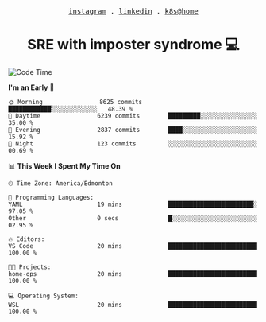<p align="center">
  <samp>
    <a href="https://www.instagram.com/lildrunkensmurf/">instagram</a> .
    <a href="https://www.linkedin.com/in/joryirving/">linkedin</a> .
    <a href="https://github.com/joryirving/k3s-home-cluster">k8s@home</a>
  </samp>
</p>

<h1 align="center">
  SRE with imposter syndrome 💻
</h1>

<!--START_SECTION:waka-->
![Code Time](http://img.shields.io/badge/Code%20Time-154%20hrs%2012%20mins-blue)

**I'm an Early 🐤** 

```text
🌞 Morning                8625 commits        ████████████░░░░░░░░░░░░░   48.39 % 
🌆 Daytime                6239 commits        █████████░░░░░░░░░░░░░░░░   35.00 % 
🌃 Evening                2837 commits        ████░░░░░░░░░░░░░░░░░░░░░   15.92 % 
🌙 Night                  123 commits         ░░░░░░░░░░░░░░░░░░░░░░░░░   00.69 % 
```


📊 **This Week I Spent My Time On** 

```text
🕑︎ Time Zone: America/Edmonton

💬 Programming Languages: 
YAML                     19 mins             ████████████████████████░   97.05 % 
Other                    0 secs              █░░░░░░░░░░░░░░░░░░░░░░░░   02.95 % 

🔥 Editors: 
VS Code                  20 mins             █████████████████████████   100.00 % 

🐱‍💻 Projects: 
home-ops                 20 mins             █████████████████████████   100.00 % 

💻 Operating System: 
WSL                      20 mins             █████████████████████████   100.00 % 
```


<!--END_SECTION:waka-->
